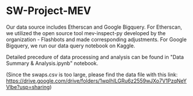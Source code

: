 # SW-Project-MEV

Our data source includes Etherscan and Google Bigquery. For Etherscan, we utilized the open source tool mev-inspect-py developed by the organization - Flashbots and made corresponding adjustments. For Google Bigquery, we run our data query notebook on Kaggle. 

Detailed precedure of data processing and analysis can be found in "Data Summary & Analysis.ipynb" notebook.

(Since the swaps.csv is too large, please find the data file with this link: https://drive.google.com/drive/folders/1wplhILGRu6z2559wJXo7V1PzqNeYVlbe?usp=sharing)
